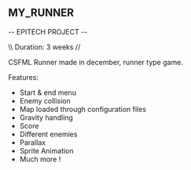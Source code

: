## MY_RUNNER ##

-- EPITECH PROJECT --

\\\\ Duration: 3 weeks //

CSFML Runner made in december, runner type game.

Features:
  - Start & end menu
  - Enemy collision
  - Map loaded through configuration files
  - Gravity handling
  - Score
  - Different enemies
  - Parallax
  - Sprite Animation
  - Much more !
